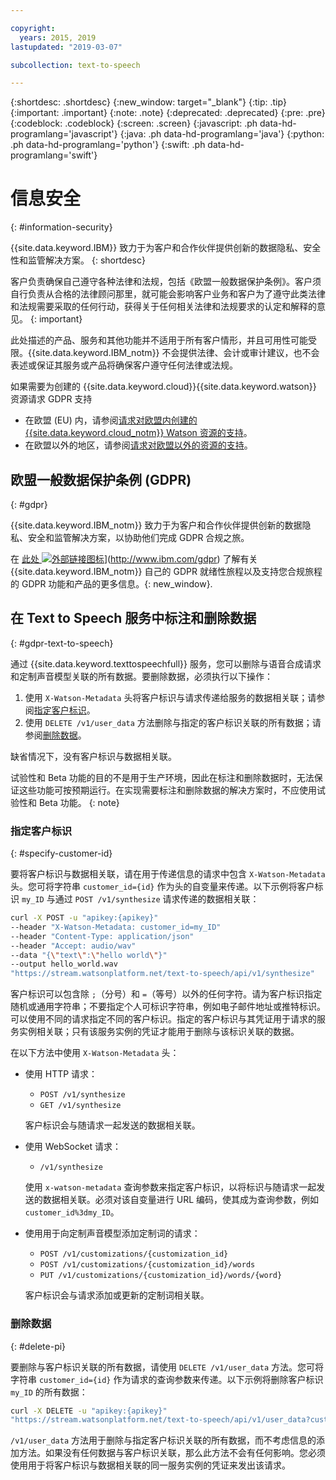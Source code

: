 ```yaml
---

copyright:
  years: 2015, 2019
lastupdated: "2019-03-07"

subcollection: text-to-speech

---
```


{:shortdesc: .shortdesc}
{:new_window: target="_blank"}
{:tip: .tip}
{:important: .important}
{:note: .note}
{:deprecated: .deprecated}
{:pre: .pre}
{:codeblock: .codeblock}
{:screen: .screen}
{:javascript: .ph data-hd-programlang='javascript'}
{:java: .ph data-hd-programlang='java'}
{:python: .ph data-hd-programlang='python'}
{:swift: .ph data-hd-programlang='swift'}

# 信息安全
{: #information-security}

{{site.data.keyword.IBM}} 致力于为客户和合作伙伴提供创新的数据隐私、安全性和监管解决方案。
{: shortdesc}

客户负责确保自己遵守各种法律和法规，包括《欧盟一般数据保护条例》。客户须自行负责从合格的法律顾问那里，就可能会影响客户业务和客户为了遵守此类法律和法规需要采取的任何行动，获得关于任何相关法律和法规要求的认定和解释的意见。
{: important}

此处描述的产品、服务和其他功能并不适用于所有客户情形，并且可用性可能受限。{{site.data.keyword.IBM_notm}} 不会提供法律、会计或审计建议，也不会表述或保证其服务或产品将确保客户遵守任何法律或法规。

如果需要为创建的 {{site.data.keyword.cloud}}{{site.data.keyword.watson}} 资源请求 GDPR 支持

-   在欧盟 (EU) 内，请参阅[请求对欧盟内创建的 {{site.data.keyword.cloud_notm}} Watson 资源的支持](/docs/services/watson/getting-started-gdpr-sar.html#request-EU)。
-   在欧盟以外的地区，请参阅[请求对欧盟以外的资源的支持](/docs/services/watson/getting-started-gdpr-sar.html#request-non-EU)。

## 欧盟一般数据保护条例 (GDPR)
{: #gdpr}

{{site.data.keyword.IBM_notm}} 致力于为客户和合作伙伴提供创新的数据隐私、安全和监管解决方案，以协助他们完成 GDPR 合规之旅。

在 [此处 ![外部链接图标](../../icons/launch-glyph.svg "外部链接图标")](../../icons/launch-glyph.svg "外部链接图标")](http://www.ibm.com/gdpr) 了解有关 {{site.data.keyword.IBM_notm}} 自己的 GDPR 就绪性旅程以及支持您合规旅程的 GDPR 功能和产品的更多信息。{: new_window}.

## 在 Text to Speech 服务中标注和删除数据
{: #gdpr-text-to-speech}

通过 {{site.data.keyword.texttospeechfull}} 服务，您可以删除与语音合成请求和定制声音模型关联的所有数据。要删除数据，必须执行以下操作：

1.  使用 `X-Watson-Metadata` 头将客户标识与请求传递给服务的数据相关联；请参阅[指定客户标识](#specify-customer-id)。
1.  使用 `DELETE /v1/user_data` 方法删除与指定的客户标识关联的所有数据；请参阅[删除数据](#delete-pi)。

缺省情况下，没有客户标识与数据相关联。

试验性和 Beta 功能的目的不是用于生产环境，因此在标注和删除数据时，无法保证这些功能可按预期运行。在实现需要标注和删除数据的解决方案时，不应使用试验性和 Beta 功能。
{: note}

### 指定客户标识
{: #specify-customer-id}

要将客户标识与数据相关联，请在用于传递信息的请求中包含 `X-Watson-Metadata` 头。您可将字符串 `customer_id={id}` 作为头的自变量来传递。以下示例将客户标识 `my_ID` 与通过 `POST /v1/synthesize` 请求传递的数据相关联：

```bash
curl -X POST -u "apikey:{apikey}"
--header "X-Watson-Metadata: customer_id=my_ID"
--header "Content-Type: application/json"
--header "Accept: audio/wav"
--data "{\"text\":\"hello world\"}"
--output hello_world.wav
"https://stream.watsonplatform.net/text-to-speech/api/v1/synthesize"
```

客户标识可以包含除 `;`（分号）和 `=`（等号）以外的任何字符。请为客户标识指定随机或通用字符串；不要指定个人可标识字符串，例如电子邮件地址或推特标识。可以使用不同的请求指定不同的客户标识。指定的客户标识与其凭证用于请求的服务实例相关联；只有该服务实例的凭证才能用于删除与该标识关联的数据。

在以下方法中使用 `X-Watson-Metadata` 头：

-   使用 HTTP 请求：
    -   `POST /v1/synthesize`
    -   `GET /v1/synthesize`

    客户标识会与随请求一起发送的数据相关联。

-   使用 WebSocket 请求：
    -   `/v1/synthesize`

    使用 `x-watson-metadata` 查询参数来指定客户标识，以将标识与随请求一起发送的数据相关联。必须对该自变量进行 URL 编码，使其成为查询参数，例如 `customer_id%3dmy_ID`。

-   使用用于向定制声音模型添加定制词的请求：
    -   `POST /v1/customizations/{customization_id}`
    -   `POST /v1/customizations/{customization_id}/words`
    -   `PUT /v1/customizations/{customization_id}/words/{word}`

    客户标识会与请求添加或更新的定制词相关联。

### 删除数据
{: #delete-pi}

要删除与客户标识关联的所有数据，请使用 `DELETE /v1/user_data` 方法。您可将字符串 `customer_id={id}` 作为请求的查询参数来传递。以下示例将删除客户标识 `my_ID` 的所有数据：

```bash
curl -X DELETE -u "apikey:{apikey}"
"https://stream.watsonplatform.net/text-to-speech/api/v1/user_data?customer_id=my_ID"
```

`/v1/user_data` 方法用于删除与指定客户标识关联的所有数据，而不考虑信息的添加方法。如果没有任何数据与客户标识关联，那么此方法不会有任何影响。您必须使用用于将客户标识与数据相关联的同一服务实例的凭证来发出该请求。
